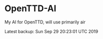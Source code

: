 # OpenTTD-AI
My AI for OpenTTD, will use primarily air

Latest backup: Sun Sep 29 20:23:01 UTC 2019

